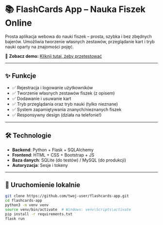 # 📚 FlashCards App – Nauka Fiszek Online

Prosta aplikacja webowa do nauki fiszek – prosta, szybka i bez zbędnych bajerów. Umożliwia tworzenie własnych zestawów, przeglądanie kart i tryb nauki oparty na znajomości pojęć.

🔗 **Zobacz demo:** [Kliknij tutaj, żeby przetestować](https://demo-nfi6.onrender.com/)

---

## ✨ Funkcje

- ✅ Rejestracja i logowanie użytkowników
- ✅ Tworzenie własnych zestawów fiszek (z opisem)
- ✅ Dodawanie i usuwanie kart
- ✅ Tryb przeglądania oraz tryb nauki (tylko nieznane)
- ✅ System zapamiętywania znanych/nieznanych fiszek
- ✅ Responsywny design (działa na telefonie!)

---

## 🛠️ Technologie

- **Backend**: Python + Flask + SQLAlchemy  
- **Frontend**: HTML + CSS + Bootstrap + JS  
- **Baza danych**: SQLite (do testów) / MySQL (do produkcji)  
- **Autoryzacja**: Sesje i tokeny  

---

## 🚀 Uruchomienie lokalnie

```bash
git clone https://github.com/twoj-user/flashcards-app.git
cd flashcards-app
python3 -m venv venv
source venv/bin/activate  # Windows: venv\Scripts\activate
pip install -r requirements.txt
flask run
